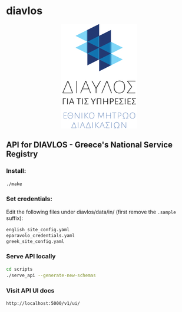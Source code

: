 # diavlos

<p align="center"> <img src="resources/logo.jpg?raw=true"/> </p>

## API for DIAVLOS - Greece's National Service Registry

### Install:
```bash
./make
```

### Set credentials:

Edit the following files under diavlos/data/in/ (first remove the `.sample` suffix):
```
english_site_config.yaml
eparavolo_credentials.yaml
greek_site_config.yaml
```

### Serve API locally
```bash
cd scripts
./serve_api --generate-new-schemas
```

### Visit API UI docs
```bash
http://localhost:5000/v1/ui/
```

